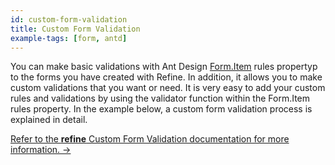 ```yaml
---
id: custom-form-validation
title: Custom Form Validation
example-tags: [form, antd]
---
```


You can make basic validations with Ant Design [Form.Item](https://ant.design/components/form/#Form.Item) rules propertyp to the forms you have created with Refine. In addition, it allows you to make custom validations that you want or need. It is very easy to add your custom rules and validations by using the validator function within the Form.Item rules property. In the example below, a custom form validation process is explained in detail.

[Refer to the **refine** Custom Form Validation documentation for more information. →](/docs/ui-integrations/ant-design/hooks/use-steps-form)

<CodeSandboxExample path="form-antd-custom-validation" />

